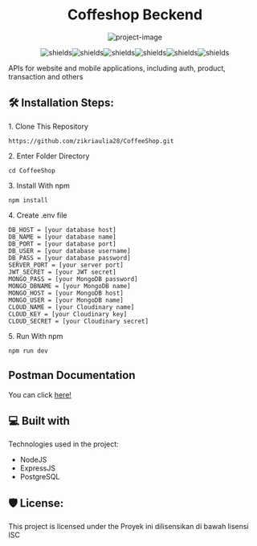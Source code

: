 <h1 align="center" id="title">Coffeshop Beckend</h1>

<p align="center"><img src="https://socialify.git.ci/zikriaulia28/CoffeeShop/image?font=Jost&amp;language=1&amp;name=1&amp;owner=1&amp;pattern=Floating%20Cogs&amp;theme=Dark" alt="project-image"></p>

<p align="center"><img src="https://img.shields.io/badge/node.js-v.18.14.2-brightgreen" alt="shields"><img src="https://img.shields.io/badge/express.js-v.4.18.2-brightgreen" alt="shields"><img src="https://img.shields.io/badge/dotenv-v.16.0.3-brightgreen" alt="shields"><img src="https://img.shields.io/badge/pg-v.8.9.0-brightgreen" alt="shields"><img src="https://img.shields.io/badge/nodemon-v.2.0.21-brightgreen" alt="shields"><img src="https://img.shields.io/badge/eslint-v.8.35.0-brightgreen" alt="shields"></p>

<p>APIs for website and mobile applications, including auth, product, transaction and others</p>

<h2>🛠️ Installation Steps:</h2>

<p>1. Clone This Repository</p>

```
https://github.com/zikriaulia28/CoffeeShop.git
```

<p>2. Enter Folder Directory</p>

```
cd CoffeeShop
```

<p>3. Install With npm</p>

```
npm install
```

<p>4. Create .env file</p>

```
DB_HOST = [your database host]
DB_NAME = [your database name]
DB_PORT = [your database port]
DB_USER = [your database username]
DB_PASS = [your database password]
SERVER_PORT = [your server port]
JWT_SECRET = [your JWT secret]
MONGO_PASS = [your MongoDB password]
MONGO_DBNAME = [your MongoDB name]
MONGO_HOST = [your MongoDB host]
MONGO_USER = [your MongoDB name]
CLOUD_NAME = [your Cloudinary name]
CLOUD_KEY = [your Cloudinary key]
CLOUD_SECRET = [your Cloudinary secret]
```

<p>5. Run With npm</p>

```
npm run dev
```

<h2>Postman Documentation</h2>

You can click [here!](https://documenter.getpostman.com/view/26102451/2s93saZsdr)

<h2>💻 Built with</h2>

Technologies used in the project:

- NodeJS
- ExpressJS
- PostgreSQL

<h2>🛡️ License:</h2>

This project is licensed under the Proyek ini dilisensikan di bawah lisensi ISC
